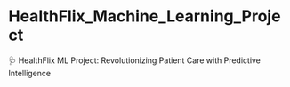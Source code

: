 # HealthFlix_Machine_Learning_Project
🩺 HealthFlix ML Project: Revolutionizing Patient Care with Predictive Intelligence
